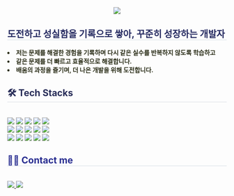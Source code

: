 <div align= "center">
    <img src="https://capsule-render.vercel.app/api?type=waving&color=0:dfff99,100:fae500&height=120&text=&animation=&fontColor=787878&fontSize=40" />
    </div>
    <div style="text-align: left;"> 
    <h2 style="border-bottom: 1px solid #d5dee4; color: #282d63;"> 도전하고 성실함을 기록으로 쌓아, 꾸준히 성장하는 개발자 </h2>  
    <div style="font-weight: 700; font-size: 14px; text-align: left; color: #282b15;"> <li> 저는 문제를 해결한 경험을 기록하며 다시 같은 실수를 반복하지 않도록 학습하고</li></li><li> 같은 문제를 더 빠르고 효율적으로 해결합니다.</li></li><li> 배움의 과정을 즐기며, 더 나은 개발을 위해 도전합니다. </div> 
    </div>
    <div style="text-align: left;">
    <h2 style="border-bottom: 1px solid #d8dee4; color: #282d58;"> 🛠️ Tech Stacks </h2> <br> 
    <div style="margin: ; text-align: left;"> 
          <img src="https://img.shields.io/badge/Apache Tomcat-F8DC75?style=flat&logo=Apache Tomcat&logoColor=white">
          <img src="https://img.shields.io/badge/Bootstrap-7952B3?style=flat&logo=Bootstrap&logoColor=white">
          <img src="https://img.shields.io/badge/CSS3-1572B6?style=flat&logo=CSS3&logoColor=white">
          <img src="https://img.shields.io/badge/Figma-F24E1E?style=flat&logo=Figma&logoColor=white">
          <img src="https://img.shields.io/badge/Github-181717?style=flat&logo=Github&logoColor=white">
          <br/><img src="https://img.shields.io/badge/HTML5-E34F26?style=flat&logo=HTML5&logoColor=white">
          <img src="https://img.shields.io/badge/jQuery-0769AD?style=flat&logo=jQuery&logoColor=white">
          <img src="https://img.shields.io/badge/Java-007396?style=flat&logo=Java&logoColor=white">
          <img src="https://img.shields.io/badge/Javascript-F7DF1E?style=flat&logo=Javascript&logoColor=white">
          <img src="https://img.shields.io/badge/Netlify-00C7B7?style=flat&logo=Netlify&logoColor=white">
          <br/><img src="https://img.shields.io/badge/Notion-000000?style=flat&logo=Notion&logoColor=white">
          <img src="https://img.shields.io/badge/Oracle-F80000?style=flat&logo=Oracle&logoColor=white">
          <img src="https://img.shields.io/badge/Python-3776AB?style=flat&logo=Python&logoColor=white">
          <img src="https://img.shields.io/badge/React-61DAFB?style=flat&logo=React&logoColor=white">
          <img src="https://img.shields.io/badge/Spring Boot-6DB33F?style=flat&logo=Spring Boot&logoColor=white">
          <br/></div>
    </div>
    <div style="text-align: left;">
    <h2 style="border-bottom: 1px solid #d5dee4; color: #282d90;"> 🧑‍💻 Contact me </h2> <br> 
    <div style="text-align: left;"> <a href=https://www.notion.so/HJ-1718913a4d278060a0bfc5088fef2bf0> <img src="https://img.shields.io/badge/Notion-000000?style=flat&logo=Notion&logoColor=white&link=https://www.notion.so/HJ-1718913a4d278060a0bfc5088fef2bf0"> </a>
         <a href=mailto:0430hj@gmail.com> <img src="https://img.shields.io/badge/Gmail-EA4335?style=flat&logo=Gmail&logoColor=white&link=mailto:0430hj@gmail.com"> </a>
          </div>  <br> 
    <div style="text-align: left;">  </div> 
    </div>
   
    
